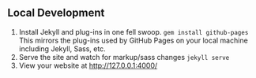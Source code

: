 ## Local Development

1. Install Jekyll and plug-ins in one fell swoop. `gem install github-pages` This mirrors the plug-ins used by GitHub Pages on your local machine including Jekyll, Sass, etc.
2. Serve the site and watch for markup/sass changes `jekyll serve`
3. View your website at http://127.0.0.1:4000/